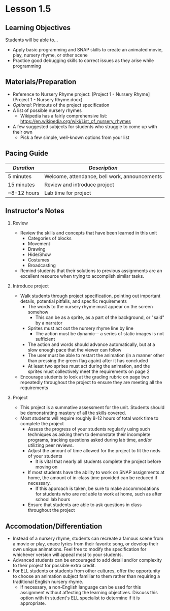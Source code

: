 # Lesson 1.5

## Learning Objectives
Students will be able to...
* Apply basic programming and SNAP skills to create an animated movie, play, nursery rhyme, or other scene
* Practice good debugging skills to correct issues as they arise while programming


## Materials/Preparation
* Reference to Nursery Rhyme project: [Project 1 - Nursery Rhyme](Project 1 - Nursery Rhyme.docx)
* _Optional_: Printouts of the project specification
* A list of possible nursery rhymes
    * Wikipedia has a fairly comprehensive list: https://en.wikipedia.org/wiki/List_of_nursery_rhymes
* A few suggested subjects for students who struggle to come up with their own
    * Pick a few simple, well-known options from your list

## Pacing Guide
|_Duration_|_Description_|
|--|--|
|5 minutes|Welcome, attendance, bell work, announcements|
|15 minutes|Review and introduce project|
|~8-12 hours|Lab time for project|

## Instructor's Notes
1. Review
    * Review the skills and concepts that have been learned in this unit
        * Categories of blocks
        * Movement
        * Drawing
        * Hide/Show
        * Costumes
        * Broadcasting
    * Remind students that their solutions to previous assignments are an excellent resource when trying to accomplish similar tasks.

2. Introduce project
    * Walk students through project specification, pointing out important details, potential pitfalls, and specific requirements
        * The words to the nursery rhyme must appear on the screen somehow
            * This can be as a sprite, as a part of the background, or "said" by a narrator
        * Sprites must act out the nursery rhyme line by line
            * The action must be dynamic-- a series of static images is not sufficient
        * The action and words should advance automatically, but at a slow enough pace that the viewer can follow
        * The user must be able to restart the animation (in a manner other than pressing the green flag again) after it has concluded
        * At least two sprites must act during the animation, and the sprites must collectively meet the requirements on page 2
    * Encourage students to look at the grading rubric on page two repeatedly throughout the project to ensure they are meeting all the requirements

3. Project
    * This project is a summative assessment for the unit.  Students should be demonstrating mastery of all the skills covered.
    * Most students will require roughly 8-12 hours of total work time to complete the project
        * Assess the progress of your students regularly using such techniques as asking them to demonstate their incomplete programs, tracking questions asked during lab time, and/or utilizing peer reviews.
        * Adjust the amount of time allowed for the project to fit the neds of your students
            * It is vital that nearly all students complete the project before moving on
        * If most students have the ability to work on SNAP assignments at home, the amount of in-class time provided can be reduced if necessary.
            * If this approach is taken, be sure to make accommodations for students who are _not_ able to work at home, such as after school lab hours
        * Ensure that students are able to ask questions in class throughout the project


## Accomodation/Differentiation
* Instead of a nursery rhyme, students can recreate a famous scene from a movie or play, enace lyrics from their favorite song, or develop their own unique animations.  Feel free to modify the specification for whichever version will appeal most to your students.
* Advanced students can be encouraged to add detail and/or complexity to their project for possible extra credit.
* For ELL students or students from other cultures, offer the opportunity to choose an animation subject familiar to them rather than requiring a traditional English nursery rhyme.
    * If necessary, a non-English language can be used for this assignment without affecting the learning objectives.  Discuss this option with th student's ELL specialist to determine if it is appropriate.

